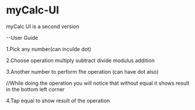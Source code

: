 # myCalc-UI
myCalc UI is a second version

--User Guide

1.Pick any number(can inculde dot)

2.Choose operation
   multiply
   subtract
   divide
   modulus
   addition

3.Another number to perform fhe operation
(can have dot also)

//While doing the operation you will notice
that without equal it shows result
in the bottom left corner

4.Tap equal to show result of the operation

